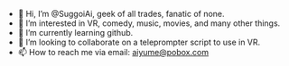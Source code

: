 - 👋 Hi, I’m @SuggoiAi, geek of all trades, fanatic of none.
- 👀 I’m interested in VR, comedy, music, movies, and many other things.
- 🌱 I’m currently learning github.
- 💞️ I’m looking to collaborate on a teleprompter script to use in VR.
- 📫 How to reach me via email: aiyume@pobox.com

<!---
SuggoiAi/SuggoiAi is a ✨ special ✨ repository because its `README.md` (this file) appears on your GitHub profile.
You can click the Preview link to take a look at your changes.
--->

